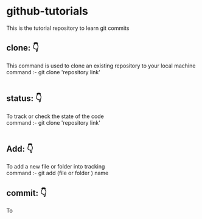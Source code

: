 # github-tutorials
This is the tutorial repository to learn git commits

## clone: 👇
This command is used to clone an existing repository to your local machine <br>
<t> command :- git clone 'repository link'
<br>
<br>

## status: 👇
To track or check the state of the code <br>
<t> command :- git clone 'repository link'
<br>
<br>

## Add: 👇
To add a new file or folder into tracking <br>
<t> command :- git add (file or folder ) name

## commit: 👇
To 